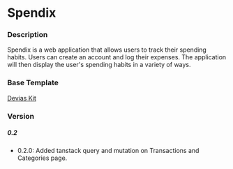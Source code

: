 # Spendix

### Description 

Spendix is a web application that allows users to track their spending habits. Users can create an account and log their expenses. The application will then display the user's spending habits in a variety of ways.

### Base Template

[Devias Kit](https://github.com/devias-io/material-kit-react)

### Version

##### 0.2
- 0.2.0: Added tanstack query and mutation on Transactions and Categories page.
